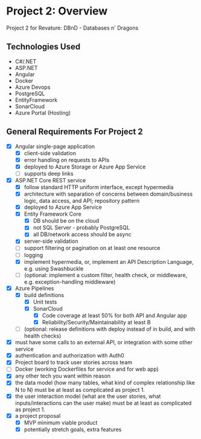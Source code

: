 # Project 2: Overview
Project 2 for Revature: DBnD - Databases n' Dragons

## Technologies Used
- C#/.NET
- ASP.NET
- Angular
- Docker
- Azure Devops
- PostgreSQL
- EntityFramework
- SonarCloud
- Azure Portal (Hosting)

## General Requirements For Project 2
- [x] Angular single-page application
    - [x] client-side validation
    - [x] error handling on requests to APIs
    - [x] deployed to Azure Storage or Azure App Service
    - [ ] supports deep links
- [x] ASP.NET Core REST service
    - [x] follow standard HTTP uniform interface, except hypermedia
    - [x] architecture with separation of concerns between domain/business logic, data access, and API; repository pattern
    - [x] deployed to Azure App Service
    - [x] Entity Framework Core
        - [x] DB should be on the cloud
        - [x] not SQL Server - probably PostgreSQL
        - [x] all DB/network access should be async
    - [x] server-side validation
    - [ ] support filtering or pagination on at least one resource
    - [ ] logging
    - [x] implement hypermedia, or, implement an API Description Language, e.g. using Swashbuckle
    - [ ] (optional: implement a custom filter, health check, or middleware, e.g. exception-handling middleware)
- [x] Azure Pipelines
    - [x] build definitions
        - [x] Unit tests
        - [x] SonarCloud
            - [x] Code coverage at least 50% for both API and Angular app
            - [x] Reliability/Security/Maintainability at least B
    - [ ] (optional: release definitions with deploy instead of in build, and with health checks)
- [x] must have some calls to an external API, or integration with some other service
- [x] authentication and authorization with Auth0
- [x] Project board to track user stories across team
- [ ] Docker (working Dockerfiles for service and for web app)
- [x] any other tech you want within reason
- [x] the data model (how many tables, what kind of complex relationship like N to N) must be at least as complicated as project 1.
- [x] the user interaction model (what are the user stories, what inputs/interactions can the user make) must be at least as complicated as project 1.
- [x] a project proposal
    - [x] MVP minimum viable product
    - [x] potentially stretch goals, extra features
